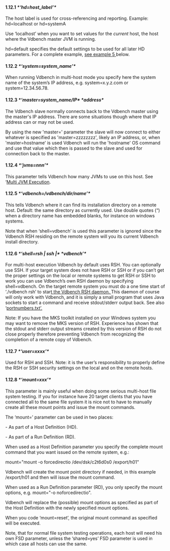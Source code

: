 #### **1.12.1** ***\*‘hd=host_label’\****

The host label is used for cross-referencing and reporting. Example: hd=localhost or hd=systemA

Use ‘localhost’ when you want to set values for the *current* host, the host where the Vdbench master JVM is running.

hd=default specifies the default settings to be used for all later HD parameters. For a complete example, [see example 5 ](#_bookmark225)below.

#### **1.12.2** ***\*‘system=system_name’\****

 

When running Vdbench in multi-host mode you specify here the system name of the system’s IP address, e.g. system=x.y.z.com or system=12.34.56.78.

 

#### **1.12.3** ***\*‘master=system_name/IP\**** ***\*address\****

 

The Vdbench slave normally connects back to the Vdbench master using the master's IP address. There are some situations though where that IP address can or may not be used.

By using the new 'master=' parameter the slave will now connect to either whatever is specified as 'master=zzzzzzzz', likely an IP address, or, when 'master=hostname' is used Vdbench will run the 'hostname' OS command and use that value which then is passed to the slave and used for connection back to the master.

 

#### **1.12.4** ***\*‘jvms=nnn’\****

 

This parameter tells Vdbench how many JVMs to use on this host. See ‘[Multi JVM Execution](#_bookmark34).

 

 

#### **1.12.5** ***\*‘vdbench=/vdbench/dir/name’\****

 

This tells Vdbench where it can find its installation directory on a remote host. Default: the same directory as currently used. Use double quotes (“) when a directory name has embedded blanks, for instance on windows systems.

Note that when ‘shell=vdbench’ is used this parameter is ignored since the Vdbench RSH residing on the remote system will you its current Vdbench install directory.



 

#### **1.12.6** ***\*‘shell=rsh | ssh |\**** ***\*vdbench’\****

 

For multi-host execution Vdbench by default uses RSH. You can optionally use SSH. If your target system does not have RSH or SSH or if you can’t get the proper settings on the local or remote systems to get RSH or SSH to work you can use Vdbench’s own RSH daemon by specifying shell=vdbench. On the target remote system you must do a one time start of ‘./vdbench rsh’ to star[t the Vdbench RSH daemon. ](#_bookmark43)This daemon of course will only work with Vdbench, and it is simply a small program that uses Java sockets to start a command and receive stdout/stderr output back. See also ‘[portnumbers.txt’.](#_bookmark230)

 

Note: If you have the MKS toolkit installed on your Windows system you may want to remove the MKS version of RSH. Experience has shown that the stdout and stderr output streams created by this version of RSH do not close properly therefore preventing Vdbench from recognizing the completion of a remote copy of Vdbench.

 

#### **1.12.7** ***\*‘user=xxxx’\****

 

Used for RSH and SSH. Note: it is the user’s responsibility to properly define the RSH or SSH security settings on the local and on the remote hosts.

 

#### **1.12.8** ***\*‘mount=xxx’\****

 

This parameter is mainly useful when doing some serious multi-host file system testing. If you for instance have 20 target clients that you have connected all to the same file system it is nice not to have to manually create all these mount points and issue the mount commands.

 

The ‘mount=’ parameter can be used in two places:

\- As part of a Host Definition (HD).

\- As part of a Run Definition (RD).

 

When used as a Host Definition parameter you specify the complete mount command that you want issued on the remote system, e.g.:

mount="mount -o forcedirectio /dev/dsk/c2t6d0s0 /export/h01"

 

Vdbench will create the mount point directory if needed, in this example /export/h01 and then will issue the mount command.

 

When used as a Run Definition parameter (RD), you only specify the mount options, e.g. mount="-o noforcedirectio".

Vdbench will replace the (possible) mount options as specified as part of the Host Definition with the newly specified mount options.

When you code ‘mount=reset’, the original mount command as specified will be executed.



 

Note, that for normal file system testing operations, each host will need his own FSD parameter, unless the ‘shared=yes’ FSD parameter is used in which case all hosts can use the same.